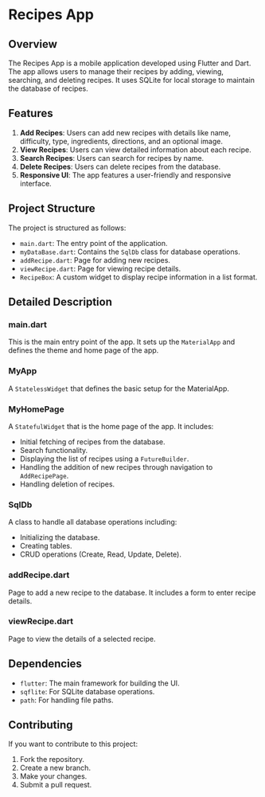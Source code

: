 # Recipes App

## Overview
The Recipes App is a mobile application developed using Flutter and Dart. The app allows users to manage their recipes by adding, viewing, searching, and deleting recipes. It uses SQLite for local storage to maintain the database of recipes.

## Features
1. **Add Recipes**: Users can add new recipes with details like name, difficulty, type, ingredients, directions, and an optional image.
2. **View Recipes**: Users can view detailed information about each recipe.
3. **Search Recipes**: Users can search for recipes by name.
4. **Delete Recipes**: Users can delete recipes from the database.
5. **Responsive UI**: The app features a user-friendly and responsive interface.

## Project Structure
The project is structured as follows:

- `main.dart`: The entry point of the application.
- `myDataBase.dart`: Contains the `SqlDb` class for database operations.
- `addRecipe.dart`: Page for adding new recipes.
- `viewRecipe.dart`: Page for viewing recipe details.
- `RecipeBox`: A custom widget to display recipe information in a list format.

## Detailed Description

### main.dart
This is the main entry point of the app. It sets up the `MaterialApp` and defines the theme and home page of the app.

### MyApp
A `StatelessWidget` that defines the basic setup for the MaterialApp.

### MyHomePage
A `StatefulWidget` that is the home page of the app. It includes:
- Initial fetching of recipes from the database.
- Search functionality.
- Displaying the list of recipes using a `FutureBuilder`.
- Handling the addition of new recipes through navigation to `AddRecipePage`.
- Handling deletion of recipes.

### SqlDb
A class to handle all database operations including:
- Initializing the database.
- Creating tables.
- CRUD operations (Create, Read, Update, Delete).

### addRecipe.dart
Page to add a new recipe to the database. It includes a form to enter recipe details.

### viewRecipe.dart
Page to view the details of a selected recipe.


## Dependencies
- `flutter`: The main framework for building the UI.
- `sqflite`: For SQLite database operations.
- `path`: For handling file paths.

## Contributing
If you want to contribute to this project:
1. Fork the repository.
2. Create a new branch.
3. Make your changes.
4. Submit a pull request.



